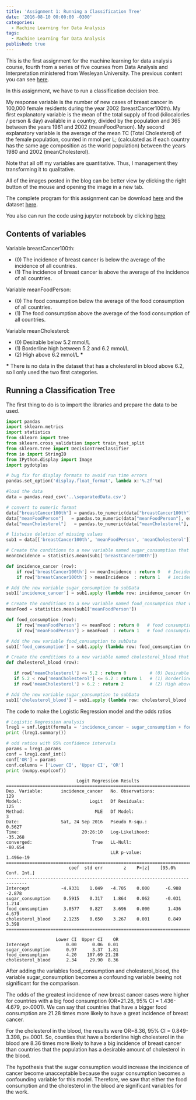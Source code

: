 ```yaml
---
title: 'Assignment 1: Running a Classification Tree'
date: '2016-08-10 00:00:00 -0300'
categories:
  - Machine Learning for Data Analysis
tags:
  - Machine Learning for Data Analysis
published: true
---
```

This is the first assignment for the machine learning for data analysis course, fourth from a series of five courses from Data Analysis and Interpretation ministered from Wesleyan University.
The previous content you can see [here](https://yan-duarte.github.io/tags/).

In this assignment, we have to run a classification decision tree.

My response variable is the number of new cases of breast cancer in 100,000 female residents during the year 2002 (breastCancer100th).
My first explanatory variable is the mean of the total supply of food (kilocalories / person & day) available in a country, divided by the population and 365 between the years 1961 and 2002 (meanFoodPerson).
My second explanatory variable is the average of the mean TC (Total Cholesterol) of the female population, counted in mmol per L; (calculated as if each country has the same age composition as the world population) between the years 1980 and 2002 (meanCholesterol).

Note that all off my variables are quantitative. Thus, I management they transforming it to qualitative.

All of the images posted in the blog can be better view by clicking the right button of the mouse and opening the image in a new tab.

The complete program for this assignment can be download [here](https://yan-duarte.github.io/archives/mlda-assignment1.py) and the dataset [here](https://yan-duarte.github.io/archives/separatedData.csv).

You also can run the code using jupyter notebook by clicking [here](https://yan-duarte.github.io/archives/mlda-assignment1.py)

## **Contents of variables**

Variable breastCancer100th:

  - (0) The incidence of breast cancer is below the average of the incidence of all countries.
  - (1) The incidence of breast cancer is above the average of the incidence of all countries.
    
Variable meanFoodPerson:
  
  - (0) The food consumption below the average of the food consumption of all countries.
  - (1) The food consumption above the average of the food consumption of all countries.
  
Variable meanCholesterol:
  
  - (0) Desirable below 5.2 mmol/L
  - (1) Borderline high between 5.2 and 6.2 mmol/L
  - (2) High above 6.2 mmol/L __*__
  
__*__ There is no data in the dataset that has a cholesterol in blood above 6.2, so I only used the two first categories.

## **Running a Classification Tree**

The first thing to do is to import the libraries and prepare the data to be used.

```python
import pandas
import sklearn.metrics
import statistics
from sklearn import tree
from sklearn.cross_validation import train_test_split
from sklearn.tree import DecisionTreeClassifier
from io import StringIO
from IPython.display import Image
import pydotplus

# bug fix for display formats to avoid run time errors
pandas.set_option('display.float_format', lambda x:'%.2f'%x)

#load the data
data = pandas.read_csv('..\separatedData.csv')

# convert to numeric format
data["breastCancer100th"] = pandas.to_numeric(data["breastCancer100th"], errors='coerce')
data["meanFoodPerson"]   = pandas.to_numeric(data["meanFoodPerson"], errors='coerce')
data["meanCholesterol"]   = pandas.to_numeric(data["meanCholesterol"], errors='coerce')

# listwise deletion of missing values
sub1 = data[['breastCancer100th', 'meanFoodPerson', 'meanCholesterol']].dropna()

# Create the conditions to a new variable named sugar_consumption that will categorize the meanSugarPerson answers
meanIncidence = statistics.mean(sub1['breastCancer100th'])

def incidence_cancer (row):
    if row['breastCancer100th'] <= meanIncidence : return 0   # Incidence of breast cancer is below the average of the incidence of all countries.
    if row['breastCancer100th'] > meanIncidence  : return 1   # incidence of breast cancer is above the average of the incidence of all countries.

# Add the new variable sugar_consumption to subData
sub1['incidence_cancer'] = sub1.apply (lambda row: incidence_cancer (row),axis=1)

# Create the conditions to a new variable named food_consumption that will categorize the meanFoodPerson answers
meanFood = statistics.mean(sub1['meanFoodPerson'])

def food_consumption (row):
    if row['meanFoodPerson'] <= meanFood : return 0   # food consumption below the average of the food consumption of all countries.
    if row['meanFoodPerson'] > meanFood  : return 1   # food consumption above the average of the food consumption of all countries.

# Add the new variable food_consumption to subData
sub1['food_consumption'] = sub1.apply (lambda row: food_consumption (row),axis=1)

# Create the conditions to a new variable named cholesterol_blood that will categorize the meanCholesterol answers
def cholesterol_blood (row):

   if row['meanCholesterol'] <= 5.2 : return 0         # (0) Desirable below 5.2 mmol/L
   if 5.2 < row['meanCholesterol'] <= 6.2 : return 1   # (1) Borderline high between 5.2 and 6.2 mmol/L
   if row['meanCholesterol'] > 6.2 : return 2          # (2) High above 6.2 mmol/L

# Add the new variable sugar_consumption to subData
sub1['cholesterol_blood'] = sub1.apply (lambda row: cholesterol_blood (row),axis=1)
```

The code to make the Logistic Regression model and the odds ratios

```python
# Logistic Regression analysis
lreg1 = smf.logit(formula = 'incidence_cancer ~ sugar_consumption + food_consumption + cholesterol_blood', data = sub1).fit()
print (lreg1.summary())

# odd ratios with 95% confidence intervals
params = lreg1.params
conf = lreg1.conf_int()
conf['OR'] = params
conf.columns = ['Lower CI', 'Upper CI', 'OR']
print (numpy.exp(conf))

```

```
                           Logit Regression Results                           
==============================================================================
Dep. Variable:       incidence_cancer   No. Observations:                  129
Model:                          Logit   Df Residuals:                      125
Method:                           MLE   Df Model:                            3
Date:                Sat, 24 Sep 2016   Pseudo R-squ.:                  0.5627
Time:                        20:26:10   Log-Likelihood:                -35.268
converged:                       True   LL-Null:                       -80.654
                                        LLR p-value:                 1.496e-19
==============================================================================
                        coef  std err        z    P>|z|    [95.0% Conf. Int.]
------------------------------------------------------------------------------
Intercept            -4.9331    1.049   -4.705    0.000      -6.988    -2.878
sugar_consumption     0.5915    0.317    1.864    0.062      -0.031     1.214
food_consumption      3.0577    0.827    3.696    0.000       1.436     4.679
cholesterol_blood     2.1235    0.650    3.267    0.001       0.849     3.398
==============================================================================

                   Lower CI  Upper CI    OR
Intercept              0.00      0.06  0.01
sugar_consumption      0.97      3.37  1.81
food_consumption       4.20    107.69 21.28
cholesterol_blood      2.34     29.90  8.36

```

After adding the variables food_consumption and cholesterol_blood, the variable sugar_consumption becomes a confounding variable beeing not significant for the comparison.

The odds of the greatest incidence of new breast cancer cases were higher for countries with a big food consumption (OR=21.28, 95% CI = 1.436-4.679, p>.0001). 
We can say that countries that have a bigger food consumption are 21.28 times more likely to have a great incidence of breast cancer.

For the cholesterol in the blood, the results were OR=8.36, 95% CI = 0.849-3.398, p=.0001. 
So, counties that have a borderline high cholesterol in the blood are 8.36 times more likely to have a big incidence of breast cancer than countries that the population has a desirable amount of cholesterol in the blood.

The hypothesis that the sugar consumption would increase the incidence of cancer become unacceptable because the sugar consumption becomes a confounding variable for this model. Therefore, we saw that either the food consumption and the cholesterol in the blood are significant variables for the work.
